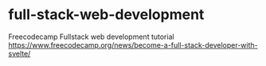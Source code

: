 # full-stack-web-development
Freecodecamp Fullstack web development tutorial
https://www.freecodecamp.org/news/become-a-full-stack-developer-with-svelte/
